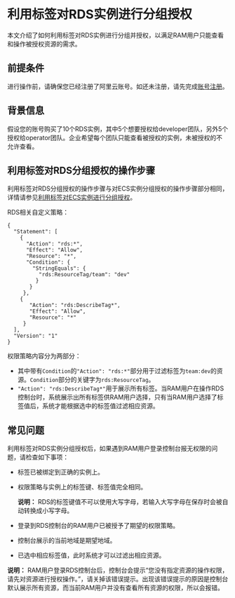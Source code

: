 # 利用标签对RDS实例进行分组授权

本文介绍了如何利用标签对RDS实例进行分组并授权，以满足RAM用户只能查看和操作被授权资源的需求。

## 前提条件

进行操作前，请确保您已经注册了阿里云账号。如还未注册，请先完成[账号注册](https://account.alibabacloud.com/register/intl_register.htm)。

## 背景信息

假设您的账号购买了10个RDS实例，其中5个想要授权给developer团队，另外5个授权给operator团队。企业希望每个团队只能查看被授权的实例，未被授权的不允许查看。

## 利用标签对RDS分组授权的操作步骤

利用标签对RDS分组授权的操作步骤与对ECS实例分组授权的操作步骤部分相同，详情请参见[利用标签对ECS实例进行分组授权](/intl.zh-CN/教程/利用标签对ECS实例进行分组授权.md)。

RDS相关自定义策略：

```
{
  "Statement": [
    {
      "Action": "rds:*",
      "Effect": "Allow",
      "Resource": "*",
      "Condition": {
        "StringEquals": {
          "rds:ResourceTag/team": "dev"
         }
       }
     },
    {
       "Action": "rds:DescribeTag*",
       "Effect": "Allow",
       "Resource": "*"
     }
  ],
  "Version": "1"
}
```

权限策略内容分为两部分：

-   其中带有`Condition`的`"Action": "rds:*"`部分用于过滤标签为`team:dev`的资源。`Condition`部分的关键字为`rds:ResourceTag`。
-   `"Action": "rds:DescribeTag*"`用于展示所有标签。当RAM用户在操作RDS控制台时，系统展示出所有标签供RAM用户选择，只有当RAM用户选择了标签值后，系统才能根据选中的标签值过滤相应资源。

## 常见问题

利用标签对RDS实例分组授权后，如果遇到RAM用户登录控制台报无权限的问题，请检查如下事项：

-   标签已被绑定到正确的实例上。
-   权限策略与实例上的标签键、标签值完全相同。

    **说明：** RDS的标签键值不可以使用大写字母，若输入大写字母在保存时会被自动转换成小写字母。

-   登录到RDS控制台的RAM用户已被授予了期望的权限策略。
-   控制台展示的当前地域是期望地域。
-   已选中相应标签值，此时系统才可以过滤出相应资源。

**说明：** RAM用户登录RDS控制台后，控制台会提示“您没有指定资源的操作权限，请先对资源进行授权操作。”，请关掉该错误提示。出现该错误提示的原因是控制台默认展示所有资源，而当前RAM用户并没有查看所有资源的权限，所以会报错。

